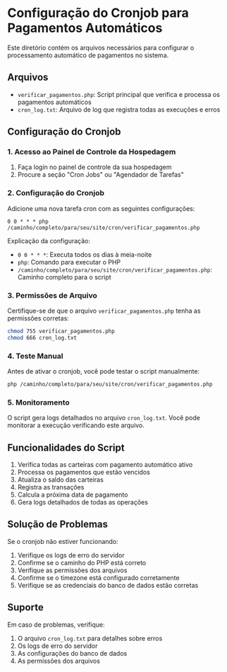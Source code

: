 # Configuração do Cronjob para Pagamentos Automáticos

Este diretório contém os arquivos necessários para configurar o processamento automático de pagamentos no sistema.

## Arquivos

- `verificar_pagamentos.php`: Script principal que verifica e processa os pagamentos automáticos
- `cron_log.txt`: Arquivo de log que registra todas as execuções e erros

## Configuração do Cronjob

### 1. Acesso ao Painel de Controle da Hospedagem

1. Faça login no painel de controle da sua hospedagem
2. Procure a seção "Cron Jobs" ou "Agendador de Tarefas"

### 2. Configuração do Cronjob

Adicione uma nova tarefa cron com as seguintes configurações:

```
0 0 * * * php /caminho/completo/para/seu/site/cron/verificar_pagamentos.php
```

Explicação da configuração:
- `0 0 * * *`: Executa todos os dias à meia-noite
- `php`: Comando para executar o PHP
- `/caminho/completo/para/seu/site/cron/verificar_pagamentos.php`: Caminho completo para o script

### 3. Permissões de Arquivo

Certifique-se de que o arquivo `verificar_pagamentos.php` tenha as permissões corretas:
```bash
chmod 755 verificar_pagamentos.php
chmod 666 cron_log.txt
```

### 4. Teste Manual

Antes de ativar o cronjob, você pode testar o script manualmente:
```bash
php /caminho/completo/para/seu/site/cron/verificar_pagamentos.php
```

### 5. Monitoramento

O script gera logs detalhados no arquivo `cron_log.txt`. Você pode monitorar a execução verificando este arquivo.

## Funcionalidades do Script

1. Verifica todas as carteiras com pagamento automático ativo
2. Processa os pagamentos que estão vencidos
3. Atualiza o saldo das carteiras
4. Registra as transações
5. Calcula a próxima data de pagamento
6. Gera logs detalhados de todas as operações

## Solução de Problemas

Se o cronjob não estiver funcionando:

1. Verifique os logs de erro do servidor
2. Confirme se o caminho do PHP está correto
3. Verifique as permissões dos arquivos
4. Confirme se o timezone está configurado corretamente
5. Verifique se as credenciais do banco de dados estão corretas

## Suporte

Em caso de problemas, verifique:
1. O arquivo `cron_log.txt` para detalhes sobre erros
2. Os logs de erro do servidor
3. As configurações do banco de dados
4. As permissões dos arquivos 